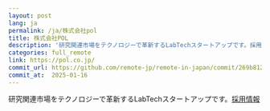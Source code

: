```yaml
---
layout: post
lang: ja
permalink: /ja/株式会社pol
title: 株式会社POL
description: '研究関連市場をテクノロジーで革新するLabTechスタートアップです。採用情報'
categories: full_remote
link: https://pol.co.jp/
commit_url: https://github.com/remote-jp/remote-in-japan/commit/269b8121aa196f71e3b6ae053662484bf0056892
commit_at:  2025-01-16
---
```


<p>研究関連市場をテクノロジーで革新するLabTechスタートアップです。<a href="https://pol.co.jp/recruit/">採用情報</a></p>
